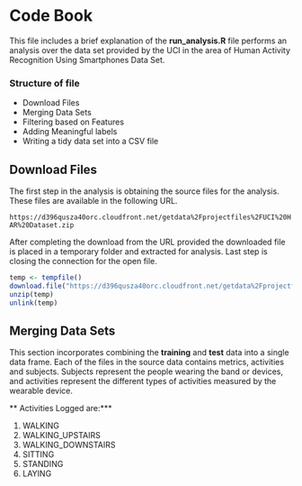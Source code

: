 # Code Book

This file includes a brief explanation of the **run_analysis.R** file performs an analysis over the data set provided by the UCI in the area of Human Activity Recognition Using Smartphones Data Set.

### Structure of file
- Download Files
- Merging Data Sets
- Filtering based on Features
- Adding Meaningful labels
- Writing a tidy data set into a CSV file

## Download Files

The first step in the analysis is obtaining the source files for the analysis. These files are available in the following URL.

`https://d396qusza40orc.cloudfront.net/getdata%2Fprojectfiles%2FUCI%20HAR%20Dataset.zip`

After completing the download from the URL provided the downloaded file is placed in a temporary folder and extracted for analysis. Last step is closing the connection for the open file.

```R
temp <- tempfile()
download.file("https://d396qusza40orc.cloudfront.net/getdata%2Fprojectfiles%2FUCI%20HAR%20Dataset.zip", temp)
unzip(temp)
unlink(temp)
```

## Merging Data Sets

This section incorporates combining the **training** and **test** data into a single data frame. Each of the files in the source data contains metrics, activities and subjects. Subjects represent the people wearing the band or devices, and activities represent the different types of activities measured by the wearable device.

** Activities Logged are:***
1. WALKING
2. WALKING_UPSTAIRS
3. WALKING_DOWNSTAIRS
4. SITTING
5. STANDING
6. LAYING
